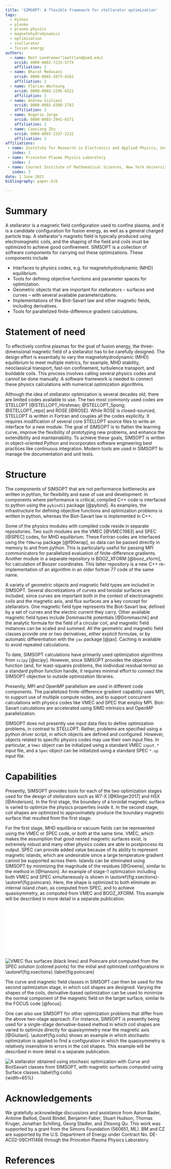 ```yaml
---
title: 'SIMSOPT: A flexible framework for stellarator optimization'
tags:
  - Python
  - plasma
  - plasma physics
  - magnetohydrodynamics
  - optimization
  - stellarator
  - fusion energy
authors:
  - name: Matt Landreman^[mattland@umd.edu]
    orcid: 0000-0002-7233-577X
    affiliation: 1
  - name: Bharat Medasani
    orcid: 0000-0002-2073-4162
    affiliation: 2
  - name: Florian Wechsung
    orcid: 0000-0003-2195-6522
    affiliation: 3
  - name: Andrew Giuliani
    orcid: 0000-0002-4388-2782
    affiliation: 3
  - name: Rogerio Jorge
    orcid: 0000-0003-2941-6571
    affiliation: 1
  - name: Caoxiang Zhu
    orcid: 0000-0003-2337-3232
    affiliation: 2
affiliations:
 - name: Institute for Research in Electronics and Applied Physics, University of Maryland, College Park
   index: 1
 - name: Princeton Plasma Physics Laboratory
   index: 2
 - name: Courant Institute of Mathematical Sciences, New York University
   index: 3
date: 1 June 2021
bibliography: paper.bib

---
```


# Summary

[//]: # (JOSS guidelines: A summary describing the high-level functionality and purpose of the software for a diverse, non-specialist audience.)

A stellarator is a magnetic field configuration used to confine
plasma, and it is a candidate configuration for fusion energy, as well
as a general charged particle trap.  A stellarator's magnetic field is
typically produced using electromagnetic coils, and the shaping of the
field and coils must be optimized to achieve good confinement.
SIMSOPT is a collection of software components for carrying out these
optimizations.  These components include

- Interfaces to physics codes, e.g. for magnetohydrodynamic (MHD) equilibrium.
- Tools for defining objective functions and parameter spaces for optimization.
- Geometric objects that are important for stellarators – surfaces and curves – with several available parameterizations.
- Implementations of the Biot-Savart law and other magnetic fields, including derivatives.
- Tools for parallelized finite-difference gradient calculations.




# Statement of need

[//]: # (Should include references "to other software addressing related needs.")

To effectively confine plasmas for the goal of fusion energy, 
the three-dimensional magnetic field of a stellarator has to be carefully designed.
The design effort is essentially to vary the magnetohydrodynamic (MHD) 
equilibrium to meet multiple metrics, for example, MHD stability, 
neoclassical transport, fast-ion confinement, turbulence transport, and buildable coils. 
This process involves calling several physics codes and cannot be done manually. 
A software framework is needed to connect these physics calculations with numerical optimization algorithms.

Although the idea of stellarator optimization is several decades old, 
there are limited codes available to use. 
The two most commonly used codes are STELLOPT [@STELLOPT_Hirshman; @STELLOPT_Spong; @STELLOPT_repo] and ROSE [@ROSE]. 
While ROSE is closed-sourced, STELLOPT is written in Fortran and couples all the codes explicitly. 
It requires modification of several core STELLOPT source files to write an interface for a new module. 
The goal of SIMSOPT is to flatten the learning curve, 
improve the flexibility of prototyping new problems, and enhance the extendibility and maintainability. 
To achieve these goals, SIMSOPT is written in object-oriented Python and incorporates software engineering best practices like continuous integration.
Modern tools are used in SIMSOPT to manage the documentation and unit tests.


# Structure

The components of SIMSOPT that are not performance bottlenecks are
written in python, for flexibility and ease of use and development.
In components where performance is critical, compiled C++ code is
interfaced to python using the `pybind11` package [@pybind].  As
examples, the infrastructure for defining objective functions and
optimization problems is written in python, whereas the Biot-Savart
law is implemented in C++.

Some of the physics modules with compiled code reside in separate
repositories. Two such modules are the VMEC [@VMEC1983] and SPEC
[@SPEC] codes, for MHD equilibrium. These Fortran codes are interfaced
using the `f90wrap` package [@f90wrap], so data can be passed directly
in memory to and from python.  This is particularly useful for passing
MPI communicators for parallelized evaluation of finite-difference
gradients.  Another module in a separate repository is BOOZ_XFORM
[@booz_xform], for calculation of Boozer coordinates.  This latter
repository is a new C++ re-implementation of an algorithm in an older
fortran 77 code of the same name.

A variety of geometric objects and magnetic field types are included
in SIMSOPT.  Several discretizations of curves and toroidal surfaces
are included, since curves are important both in the context of
electromagnetic coils and the magnetic axis, and flux surfaces are a
key concept for stellarators. One magnetic field type represents the
Biot-Savart law, defined by a set of curves and the electric current
they carry. Other available magnetic field types include Dommaschk
potentials [@Dommaschk] and the analytic formula for the field of a
circular coil, and magnetic field instances can be scaled and
summed. All the geometric and magnetic field classes provide one or
two derivatives, either explicit formulae, or by automatic
differentiation with the `jax` package [@jax].  Caching is available
to avoid repeated calculations.

To date, SIMSOPT calculations have primarily used optimization
algorithms from `scipy` [@scipy].  However, since SIMSOPT provides the
objective function (and, for least-squares problems, the inidividual
residual terms) as a standard python function handle, it requires
minimal effort to connect the SIMSOPT objective to outside
optimization libraries.

Presently, MPI and OpenMP parallelism are used in different code
components.  The parallelized finite-difference gradient capability
uses MPI, to support use of multiple compute nodes, and to support
concurrent calculations with physics codes like VMEC and SPEC that
employ MPI. Biot-Savart calculations are accelerated using SIMD intrinsics
and OpenMP parallelization.

SIMSOPT does not presently use input data files to define optimization
problems, in contrast to STELLOPT. Rather, problems are specified
using a python driver script, in which objects are defined and
configured. However, objects related to specific physics codes may use
their own input files. In particular, a `Vmec` object can be
initialized using a standard VMEC `input.*` input file, and a `Spec`
object can be initialized using a standard SPEC `*.sp` input file.


# Capabilities

Presently, SIMSOPT provides tools for each of the two optimization
stages used for the design of stellarators such as W7-X [@Klinger2017]
and HSX [@Anderson].  In the first stage, the boundary of a toroidal
magnetic surface is varied to optimize the physics properties inside
it.  In the second stage, coil shapes are optimized to approximately
produce the boundary magnetic surface that resulted from the first
stage.

For the first stage, MHD equilibria or vacuum fields can be
represented using the VMEC or SPEC code, or both at the same time.
VMEC, which makes the assumption that good nested magnetic surfaces
exist, is extremely robust and many other physics codes are able to
postprocess its output.  SPEC can provide added value because of its
ability to represent magnetic islands, which are undesirable since a
large temperature gradient cannot be supported across them.  Islands
can be eliminated using SIMSOPT by minimizing the magnitude of the
residues [@Greene], similar to the method in [@Hanson].  An example of
stage-1 optimization including both VMEC and SPEC simultaneously is
shown in \autoref{fig:xsections}-\autoref{fig:poincare}. Here, the
shape is optimized to both eliminate an internal island chain, as
computed from SPEC, and to achieve quasisymmetry, as computed from
VMEC and BOOZ_XFORM. This example will be described in more detail in
a separate publication.

![An example of stage-1 optimization using SIMSOPT, in which the
 shape of a toroidal boundary is optimized to eliminate magnetic
 islands and improve
 quasisymmetry.\label{fig:xsections}](20210530-01-014-combinedVmecSpecOpt_xsections.pdf)

![VMEC flux surfaces (black lines) and Poincare plot computed from the
 SPEC solution (colored points) for the initial and optimized
 configurations in
 \autoref{fig:xsections}.\label{fig:poincare}](20210530-01-014-combinedVmecSpecOpt_poincare.png)

The curve and magnetic field classes in SIMSOPT can then be used for
the second optimization stage, in which coil shapes are designed.
Varying the shapes of the coils, derivative-based optimization can be
used to minimize the normal component of the magnetic field on the
target surface, similar to the FOCUS code [@focus].

One can also use SIMSOPT for other optimization problems that differ
from the above two-stage approach.  For instance, SIMSOPT is
presently being used for a single-stage derivative-based method in
which coil shapes are varied to optimize directly for quasisymmetry
near the magnetic axis [@Giuliani]. \autoref{fig:coils} shows an
example in which stochastic optimization is applied to find a
configuration in which the quasisymmetry is relatively insensitive to
errors in the coil shapes.  This example will be described in more
detail in a separate publication.


![A stellarator obtained using stochasic optimization with `Curve` and
 `BiotSavart` classes from SIMSOPT, with magnetic surfaces computed
 using `Surface` classes.\label{fig:coils}](rt_angle.png){width=65%}





# Acknowledgements

We gratefully acknowledge discussions and assistance from
Aaron Bader,
Antoine Baillod,
David Bindel,
Benjamin Faber,
Stuart Hudson,
Thomas Kruger,
Jonathan Schilling,
Georg Stadler,
and
Zhisong Qu.
This work was supported by a grant from the Simons Foundation (560651,
ML).  BM and CZ are supported by the U.S. Department of Energy under
Contract No. DE-AC02-09CH11466 through the Princeton Plasma Physics
Laboratory.

# References
